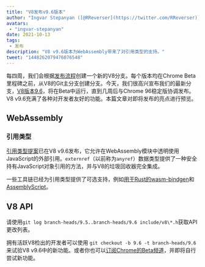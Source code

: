 ```yaml
---
title: "V8发布v9.6版本"
author: "Ingvar Stepanyan ([@RReverser](https://twitter.com/RReverser))"
avatars:
 - "ingvar-stepanyan"
date: 2021-10-13
tags:
 - 发布
description: "V8 v9.6版本为WebAssembly带来了对引用类型的支持。"
tweet: "1448262079476076548"
---
```

每四周，我们会根据[发布流程](https://v8.dev/docs/release-process)创建一个新的V8分支。每个版本均在Chrome Beta里程碑之前，从V8的Git主分支创建分支。今天，我们很高兴宣布我们的最新分支，[V8版本9.6](https://chromium.googlesource.com/v8/v8.git/+log/branch-heads/9.6)，将在Beta中运行，直到几周后与Chrome 96稳定版协调发布。V8 v9.6充满了各种对开发者友好的功能。本篇文章对即将发布的亮点进行预览。

<!--truncate-->
## WebAssembly

### 引用类型

[引用类型提案](https://github.com/WebAssembly/reference-types/blob/master/proposals/reference-types/Overview.md)已在V8 v9.6发布，它允许在WebAssembly模块中透明使用JavaScript的外部引用。`externref`（以前称为`anyref`）数据类型提供了一种安全持有JavaScript对象引用的方法，并与V8的垃圾回收器完全集成。

一些工具链已经为引用类型提供了可选支持，例如[用于Rust的wasm-bindgen](https://rustwasm.github.io/wasm-bindgen/reference/reference-types.html)和[AssemblyScript](https://www.assemblyscript.org/compiler.html#command-line-options)。

## V8 API

请使用`git log branch-heads/9.5..branch-heads/9.6 include/v8\*.h`获取API更改列表。

拥有活跃V8检出的开发者可以使用 `git checkout -b 9.6 -t branch-heads/9.6` 来试验V8 v9.6中的新功能。或者你也可以[订阅Chrome的Beta频道](https://www.google.com/chrome/browser/beta.html)，并即将自行尝试新功能。
